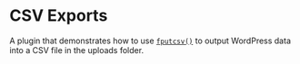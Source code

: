 # CSV Exports

A plugin that demonstrates how to use [`fputcsv()`](https://www.php.net/manual/en/function.fputcsv.php) to output WordPress data into a CSV file in the uploads folder.
